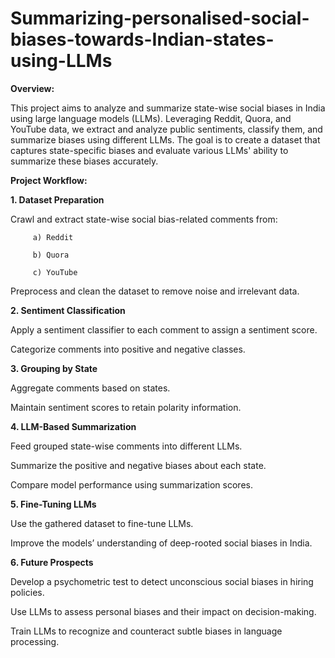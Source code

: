 # Summarizing-personalised-social-biases-towards-Indian-states-using-LLMs
**Overview:**

This project aims to analyze and summarize state-wise social biases in India using large language models (LLMs). Leveraging Reddit, Quora, and YouTube data, we extract and analyze public sentiments, classify them, and summarize biases using different LLMs. The goal is to create a dataset that captures state-specific biases and evaluate various LLMs' ability to summarize these biases accurately.

**Project Workflow:**

**1. Dataset Preparation**
   
Crawl and extract state-wise social bias-related comments from:

         a) Reddit

         b) Quora

         c) YouTube

Preprocess and clean the dataset to remove noise and irrelevant data.

**2.  Sentiment Classification**

Apply a sentiment classifier to each comment to assign a sentiment score.

Categorize comments into positive and negative classes.

**3.  Grouping by State**

Aggregate comments based on states.

Maintain sentiment scores to retain polarity information.

**4. LLM-Based Summarization**

Feed grouped state-wise comments into different LLMs.

Summarize the positive and negative biases about each state.

Compare model performance using summarization scores.

**5. Fine-Tuning LLMs**

Use the gathered dataset to fine-tune LLMs.

Improve the models’ understanding of deep-rooted social biases in India.

**6. Future Prospects**

Develop a psychometric test to detect unconscious social biases in hiring policies.

Use LLMs to assess personal biases and their impact on decision-making.

Train LLMs to recognize and counteract subtle biases in language processing.

